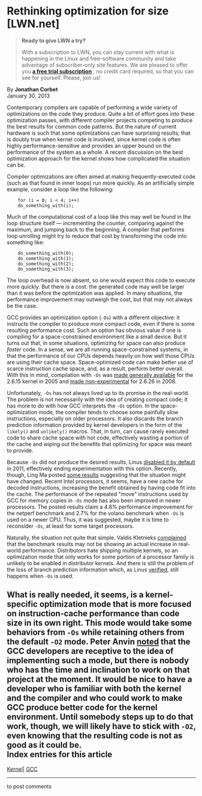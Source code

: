 # Rethinking optimization for size [LWN.net]

> **Ready to give LWN a try?**
> 
> With a subscription to LWN, you can stay current with what is happening in the Linux and free-software community and take advantage of subscriber-only site features. We are pleased to offer you **[a free trial subscription](https://lwn.net/Promo/nst-trial/claim)** , no credit card required, so that you can see for yourself. Please, join us! 

By **Jonathan Corbet**  
January 30, 2013 

Contemporary compilers are capable of performing a wide variety of optimizations on the code they produce. Quite a bit of effort goes into these optimization passes, with different compiler projects competing to produce the best results for common code patterns. But the nature of current hardware is such that some optimizations can have surprising results; that is doubly true when kernel code is involved, since kernel code is often highly performance-sensitive and provides an upper bound on the performance of the system as a whole. A recent discussion on the best optimization approach for the kernel shows how complicated the situation can be. 

Compiler optimizations are often aimed at making frequently-executed code (such as that found in inner loops) run more quickly. As an artificially simple example, consider a loop like the following: 
    
    
        for (i = 0; i < 4; i++)
    	do_something_with(i);
    

Much of the computational cost of a loop like this may well be found in the loop structure itself — incrementing the counter, comparing against the maximum, and jumping back to the beginning. A compiler that performs loop unrolling might try to reduce that cost by transforming the code into something like: 
    
    
        do_something_with(0);
        do_something_with(1);
        do_something_with(2);
        do_something_with(3);
    

The loop overhead is now absent, so one would expect this code to execute more quickly. But there is a cost: the generated code may well be larger than it was before the optimization was applied. In many situations, the performance improvement may outweigh the cost, but that may not always be the case. 

GCC provides an optimization option (`-Os`) with a different objective: it instructs the compiler to produce more compact code, even if there is some resulting performance cost. Such an option has obvious value if one is compiling for a space-constrained environment like a small device. But it turns out that, in some situations, optimizing for space can also produce _faster_ code. In a sense, we are all running space-constrained systems, in that the performance of our CPUs depends heavily on how well those CPUs are using their cache space. Space-optimized code can make better use of scarce instruction cache space, and, as a result, perform better overall. With this in mind, compilation with `-Os` was [made generally available](http://git.kernel.org/linus/0910b444bcd7ea7f437a3ff48e0e3d2495ead22e) for the 2.6.15 kernel in 2005 and [made non-experimental](http://git.kernel.org/linus/96fffeb4b413a4f8f65bb627d59b7dfc97ea0b39) for 2.6.26 in 2008. 

Unfortunately, `-Os` has not always lived up to its promise in the real-world. The problem is not necessarily with the idea of creating compact code; it has more to do with how GCC interprets the `-Os` option. In the space-optimization mode, the compiler tends to choose some painfully slow instructions, especially on older processors. It also discards the branch prediction information provided by kernel developers in the form of the `likely()` and `unlikely()` macros. That, in turn, can cause rarely executed code to share cache space with hot code, effectively wasting a portion of the cache and wiping out the benefits that optimizing for space was meant to provide. 

Because `-Os` did not produce the desired results, Linus [disabled it by default](http://git.kernel.org/linus/281dc5c5ec0fb299514567cbc358562649c1af95) in 2011, effectively ending experimentation with this option. Recently, though, Ling Ma posted [some results](/Articles/534745/) suggesting that the situation might have changed. Recent Intel processors, it seems, have a new cache for decoded instructions, increasing the benefit obtained by having code fit into the cache. The performance of the repeated "move" instructions used by GCC for memory copies in `-Os` mode has also been improved in newer processors. The posted results claim a 4.8% performance improvement for the netperf benchmark and 2.7% for the volano benchmark when `-Os` is used on a newer CPU. Thus, it was suggested, maybe it is time to reconsider `-Os`, at least for some target processors. 

Naturally, the situation not quite that simple. Valdis Kletnieks [complained](/Articles/534746/) that the benchmark results may not be showing an actual increase in real-world performance. Distributors hate shipping multiple kernels, so an optimization mode that only works for some portion of a processor family is unlikely to be enabled in distributor kernels. And there is still the problem of the loss of branch prediction information which, as Linus [verified](/Articles/534749/), still happens when `-Os` is used. 

What is really needed, it seems, is a kernel-specific optimization mode that is more focused on instruction-cache performance than code size in its own right. This mode would take some behaviors from `-Os` while retaining others from the default `-O2` mode. Peter Anvin [noted](/Articles/534750/) that the GCC developers are receptive to the idea of implementing such a mode, but there is nobody who has the time and inclination to work on that project at the moment. It would be nice to have a developer who is familiar with both the kernel and the compiler and who could work to make GCC produce better code for the kernel environment. Until somebody steps up to do that work, though, we will likely have to stick with `-O2`, even knowing that the resulting code is not as good as it could be.  
Index entries for this article  
---  
[Kernel](/Kernel/Index)| [GCC](/Kernel/Index#GCC)  
  


* * *

to post comments 
